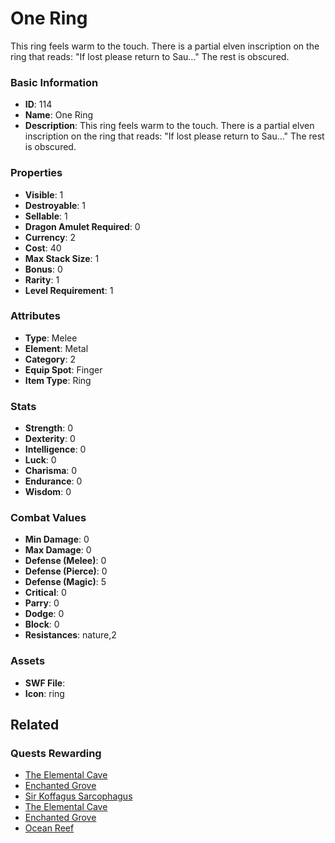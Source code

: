 # One Ring

This ring feels warm to the touch. There is a partial elven inscription on the ring that reads: "If lost please return to Sau..." The rest is obscured.

### Basic Information

- **ID**: 114
- **Name**: One Ring
- **Description**: This ring feels warm to the touch. There is a partial elven inscription on the ring that reads: &quot;If lost please return to Sau...&quot; The rest is obscured.

### Properties

- **Visible**: 1
- **Destroyable**: 1
- **Sellable**: 1
- **Dragon Amulet Required**: 0
- **Currency**: 2
- **Cost**: 40
- **Max Stack Size**: 1
- **Bonus**: 0
- **Rarity**: 1
- **Level Requirement**: 1

### Attributes

- **Type**: Melee
- **Element**: Metal
- **Category**: 2
- **Equip Spot**: Finger
- **Item Type**: Ring

### Stats

- **Strength**: 0
- **Dexterity**: 0
- **Intelligence**: 0
- **Luck**: 0
- **Charisma**: 0
- **Endurance**: 0
- **Wisdom**: 0

### Combat Values

- **Min Damage**: 0
- **Max Damage**: 0
- **Defense (Melee)**: 0
- **Defense (Pierce)**: 0
- **Defense (Magic)**: 5
- **Critical**: 0
- **Parry**: 0
- **Dodge**: 0
- **Block**: 0
- **Resistances**: nature,2

### Assets

- **SWF File**: 
- **Icon**: ring

## Related

### Quests Rewarding

- [The Elemental Cave](../quests/8-the-elemental-cave.md)
- [Enchanted Grove](../quests/14-enchanted-grove.md)
- [Sir Koffagus Sarcophagus](../quests/58-sir-koffagus-sarcophagus.md)
- [The Elemental Cave](../quests/389-the-elemental-cave.md)
- [Enchanted Grove](../quests/392-enchanted-grove.md)
- [Ocean Reef](../quests/633-ocean-reef.md)

